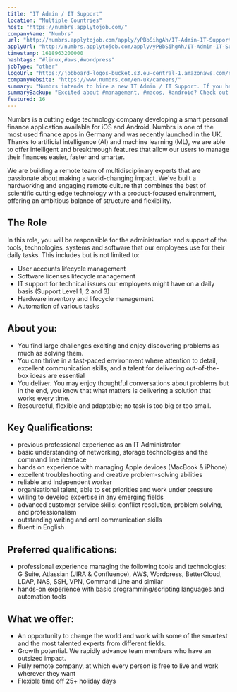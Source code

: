 ```yaml
---
title: "IT Admin / IT Support"
location: "Multiple Countries"
host: "https://numbrs.applytojob.com/"
companyName: "Numbrs"
url: "http://numbrs.applytojob.com/apply/yPBbSihgAh/IT-Admin-IT-Support-Remote"
applyUrl: "http://numbrs.applytojob.com/apply/yPBbSihgAh/IT-Admin-IT-Support-Remote"
timestamp: 1618963200000
hashtags: "#linux,#aws,#wordpress"
jobType: "other"
logoUrl: "https://jobboard-logos-bucket.s3.eu-central-1.amazonaws.com/numbrs-personal-finance-ag"
companyWebsite: "https://www.numbrs.com/en-uk/careers/"
summary: "Numbrs intends to hire a new IT Admin / IT Support. If you have basic understanding of networking, storage technologies and the command line interface, consider applying."
summaryBackup: "Excited about #management, #macos, #android? Check out this job post!"
featured: 16
---
```


Numbrs is a cutting edge technology company developing a smart personal finance application available for iOS and Android. Numbrs is one of the most used finance apps in Germany and was recently launched in the UK. Thanks to artificial intelligence (AI) and machine learning (ML), we are able to offer intelligent and breakthrough features that allow our users to manage their finances easier, faster and smarter.

We are building a remote team of multidisciplinary experts that are passionate about making a world-changing impact. We've built a hardworking and engaging remote culture that combines the best of scientific cutting edge technology with a product-focused environment, offering an ambitious balance of structure and flexibility.

## The Role

In this role, you will be responsible for the administration and support of the tools, technologies, systems and software that our employees use for their daily tasks. This includes but is not limited to:

*   User accounts lifecycle management
*   Software licenses lifecycle management
*   IT support for technical issues our employees might have on a daily basis (Support Level 1, 2 and 3)
*   Hardware inventory and lifecycle management
*   Automation of various tasks

## About you:

*   You find large challenges exciting and enjoy discovering problems as much as solving them.
*   You can thrive in a fast-paced environment where attention to detail, excellent communication skills, and a talent for delivering out-of-the-box ideas are essential
*   You deliver. You may enjoy thoughtful conversations about problems but in the end, you know that what matters is delivering a solution that works every time.
*   Resourceful, flexible and adaptable; no task is too big or too small.

## Key Qualifications:

*   previous professional experience as an IT Administrator
*   basic understanding of networking, storage technologies and the command line interface
*   hands on experience with managing Apple devices (MacBook & iPhone) 
*   excellent troubleshooting and creative problem-solving abilities
*   reliable and independent worker
*   organisational talent, able to set priorities and work under pressure
*   willing to develop expertise in any emerging fields
*   advanced customer service skills: conflict resolution, problem solving, and professionalism
*   outstanding writing and oral communication skills
*   fluent in English

## Preferred qualifications:

*   professional experience managing the following tools and technologies: G Suite, Atlassian (JIRA & Confluence), AWS, Wordpress, BetterCloud, LDAP, NAS, SSH, VPN, Command Line and similar 
*   hands-on experience with basic programming/scripting languages and automation tools

## What we offer:

*   An opportunity to change the world and work with some of the smartest and the most talented experts from different fields. 
*   Growth potential. We rapidly advance team members who have an outsized impact. 
*   Fully remote company, at which every person is free to live and work wherever they want
*   Flexible time off 25+ holiday days
